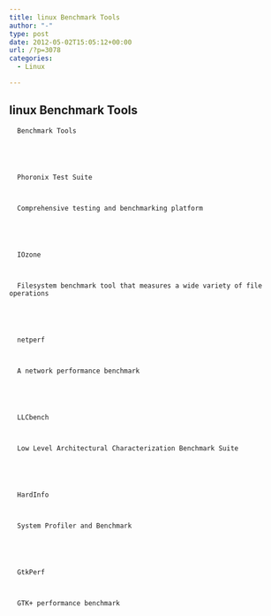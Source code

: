 ```yaml
---
title: linux Benchmark Tools
author: "-"
type: post
date: 2012-05-02T15:05:12+00:00
url: /?p=3078
categories:
  - Linux

---
```

## linux Benchmark Tools

  
    
      Benchmark Tools
    
  
  
  
    
      Phoronix Test Suite
    
    
    
      Comprehensive testing and benchmarking platform
    
  
  
  
    
      IOzone
    
    
    
      Filesystem benchmark tool that measures a wide variety of file operations
    
  
  
  
    
      netperf
    
    
    
      A network performance benchmark
    
  
  
  
    
      LLCbench
    
    
    
      Low Level Architectural Characterization Benchmark Suite
    
  
  
  
    
      HardInfo
    
    
    
      System Profiler and Benchmark
    
  
  
  
    
      GtkPerf
    
    
    
      GTK+ performance benchmark
    
  
